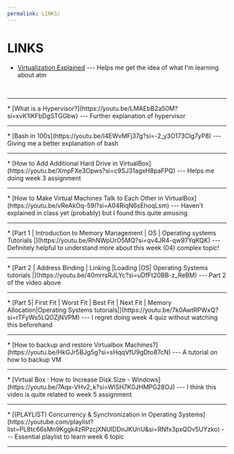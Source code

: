 ```yaml
---
permalink: LINKS/
---
```


# LINKS

* [Virtualization Explained](https://youtu.be/FZR0rG3HKIk?si=1RBrx39nDASMvcfN) --- Helps me get the idea of what I'm learning about atm
<br>
<hr>
* [What is a Hypervisor?](https://youtu.be/LMAEbB2a50M?si=xvK1IKFbDgSTGGbw) --- Further explanation of hypervisor
<br>
<hr>
* [Bash in 100s](https://youtu.be/I4EWvMFj37g?si=-2_y3O173Clg7yP8) --- Giving me a better explanation of bash
<br>
<hr>
* [How to Add Additional Hard Drive in VirtualBox](https://youtu.be/XmpFXe3Opws?si=c9SJ31agxH8paFPQ) --- Helps me doing week 3 assignment
<br>
<hr>
* [How to Make Virtual Machines Talk to Each Other in VirtualBox](https://youtu.be/vReAkOq-59I?si=A04RiqN6sEhoqLsm) --- Haven't explained in class yet (probably) but I found this quite amusing
<br>
<hr>
* [Part 1 | Introduction to Memory Management | OS | Operating systems Tutorials |](https://youtu.be/RhNWpUrO5MQ?si=qv4JR4-qw97YqKQK) --- Definitely helpful to understand more about this week (04) complex topic!
<br>
<hr>
* [Part 2 | Address Binding | Linking |Loading |OS| Operating Systems tutorials |](https://youtu.be/40mrrsRJLYc?si=uDfFt20BB-z_ReBM) --- Part 2 of the video above
<br>
<hr>
* [Part 5| First Fit | Worst Fit | Best Fit | Next Fit | Memory Allocation|Operating Systems tutorials|](https://youtu.be/7k0AwtRPWxQ?si=rTFyWs5LQOZjNVPM) --- I regret doing week 4 quiz without watching this beforehand
<br>
<hr>
* [How to backup and restore Virtualbox Machines?](https://youtu.be/HkGJr5BJg5g?si=sHqqVfU9gDto87cN) --- A tutorial on how to backup VM
<br>
<hr>
* [Virtual Box : How to Increase Disk Size - Windows](https://youtu.be/7Aqx-VHv2_k?si=WISH7K0JHMPG28OJ) --- I think this video is quite related to week 5 assignment
<br>
<hr>
* [(PLAYLIST) Concurrency & Synchronization in Operating Systems](https://youtube.com/playlist?list=PL8tc66sMn9Kggk4zRPzcjXNUIDDnJKUnU&si=RNfx3pxQOv5UYzko) --- Essential playlist to learn week 6 topic
<br>
<hr>


